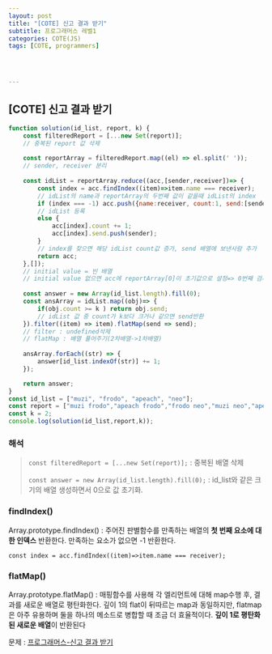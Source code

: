 ```yaml
---
layout: post
title: "[COTE] 신고 결과 받기"
subtitle: 프로그래머스 레벨1
categories: COTE(JS)
tags: [COTE, programmers]




---
```




## [COTE] 신고 결과 받기

```javascript
function solution(id_list, report, k) {
    const filteredReport = [...new Set(report)];
    // 중복된 report 값 삭제
    
    const reportArray = filteredReport.map((el) => el.split(' '));
    // sender, receiver 분리
    
    const idList = reportArray.reduce((acc,[sender,receiver])=> {
        const index = acc.findIndex((item)=>item.name === receiver);
        // idList의 name과 reportArray의 두번째 값이 같을때 idList의 index
        if (index === -1) acc.push({name:receiver, count:1, send:[sender]})
        // idList 등록
        else {
            acc[index].count += 1;
            acc[index].send.push(sender);
        }
        // index를 찾으면 해당 idList count값 증가, send 배열에 보낸사람 추가
        return acc;
    },[]);
    // initial value = 빈 배열
    // initial value 없으면 acc에 reportArray[0]이 초기값으로 설정=> 0번째 검사못함
    
    const answer = new Array(id_list.length).fill(0);
    const ansArray = idList.map((obj)=> {
        if(obj.count >= k ) return obj.send;
        // idList 값 중 count가 k보다 크거나 같으면 send반환
    }).filter((item) => item).flatMap(send => send);
    // filter : undefined삭제
    // flatMap : 배열 풀어주기(2차배열->1차배열)
    
    ansArray.forEach((str) => {
        answer[id_list.indexOf(str)] += 1;
    });

    return answer; 
}
const id_list = ["muzi", "frodo", "apeach", "neo"];
const report = ["muzi frodo","apeach frodo","frodo neo","muzi neo","apeach muzi"];
const k = 2;
console.log(solution(id_list,report,k));
```

### 해석

> `const filteredReport = [...new Set(report)];` : 중복된 배열 삭제
>
> `const answer = new Array(id_list.length).fill(0);` : id_list와 같은 크기의 배열 생성하면서 0으로 값 초기화.

### findIndex()

Array.prototype.findIndex() : 주어진 판별함수를 만족하는 배열의 **첫 번째 요소에 대한 인덱스** 반환한다. 만족하는 요소가 없으면 -1 반환한다.

`const index = acc.findIndex((item)=>item.name === receiver);`

### flatMap()

Array.prototype.flatMap() : 매핑함수를 사용해 각 엘리먼트에 대해 map수행 후, 결과를 새로운 배열로 평탄화한다. 깊이 1의 flat이 뒤따르는 map과 동일하지만, flatmap은 아주 유용하며 둘을 하나의 메소드로 병합할 때 조금 더 효율적이다. **깊이 1로 평탄화된 새로운 배열**이 반환된다



문제 : [프로그래머스-신고 결과 받기](https://programmers.co.kr/learn/courses/30/lessons/92334)